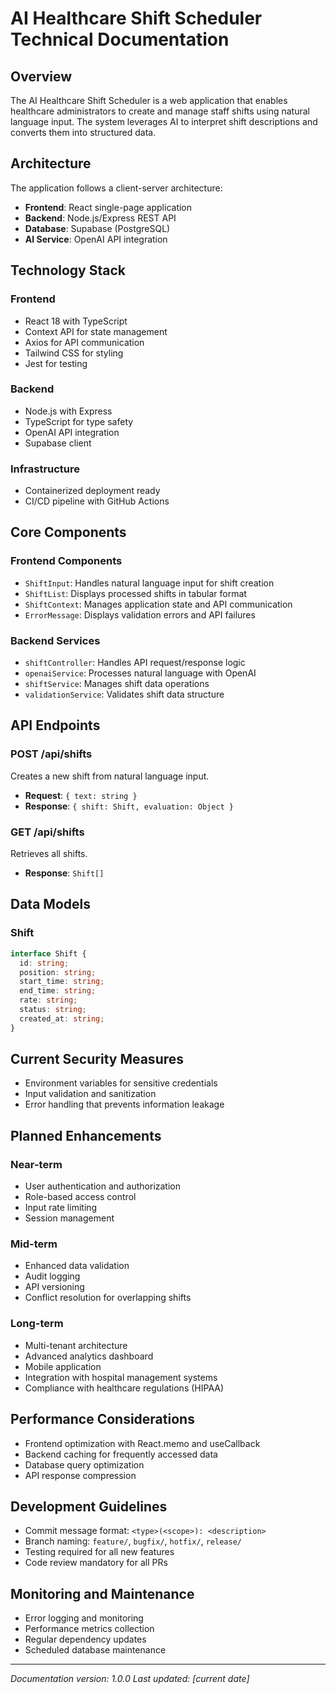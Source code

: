 # AI Healthcare Shift Scheduler Technical Documentation

## Overview

The AI Healthcare Shift Scheduler is a web application that enables healthcare administrators to create and manage staff shifts using natural language input. The system leverages AI to interpret shift descriptions and converts them into structured data.

## Architecture

The application follows a client-server architecture:

- **Frontend**: React single-page application
- **Backend**: Node.js/Express REST API
- **Database**: Supabase (PostgreSQL)
- **AI Service**: OpenAI API integration

## Technology Stack

### Frontend

- React 18 with TypeScript
- Context API for state management
- Axios for API communication
- Tailwind CSS for styling
- Jest for testing

### Backend

- Node.js with Express
- TypeScript for type safety
- OpenAI API integration
- Supabase client

### Infrastructure

- Containerized deployment ready
- CI/CD pipeline with GitHub Actions

## Core Components

### Frontend Components

- `ShiftInput`: Handles natural language input for shift creation
- `ShiftList`: Displays processed shifts in tabular format
- `ShiftContext`: Manages application state and API communication
- `ErrorMessage`: Displays validation errors and API failures

### Backend Services

- `shiftController`: Handles API request/response logic
- `openaiService`: Processes natural language with OpenAI
- `shiftService`: Manages shift data operations
- `validationService`: Validates shift data structure

## API Endpoints

### POST /api/shifts

Creates a new shift from natural language input.

- **Request**: `{ text: string }`
- **Response**: `{ shift: Shift, evaluation: Object }`

### GET /api/shifts

Retrieves all shifts.

- **Response**: `Shift[]`

## Data Models

### Shift

```typescript
interface Shift {
  id: string;
  position: string;
  start_time: string;
  end_time: string;
  rate: string;
  status: string;
  created_at: string;
}
```

## Current Security Measures

- Environment variables for sensitive credentials
- Input validation and sanitization
- Error handling that prevents information leakage

## Planned Enhancements

### Near-term

- User authentication and authorization
- Role-based access control
- Input rate limiting
- Session management

### Mid-term

- Enhanced data validation
- Audit logging
- API versioning
- Conflict resolution for overlapping shifts

### Long-term

- Multi-tenant architecture
- Advanced analytics dashboard
- Mobile application
- Integration with hospital management systems
- Compliance with healthcare regulations (HIPAA)

## Performance Considerations

- Frontend optimization with React.memo and useCallback
- Backend caching for frequently accessed data
- Database query optimization
- API response compression

## Development Guidelines

- Commit message format: `<type>(<scope>): <description>`
- Branch naming: `feature/`, `bugfix/`, `hotfix/`, `release/`
- Testing required for all new features
- Code review mandatory for all PRs

## Monitoring and Maintenance

- Error logging and monitoring
- Performance metrics collection
- Regular dependency updates
- Scheduled database maintenance

---

_Documentation version: 1.0.0_
_Last updated: [current date]_
